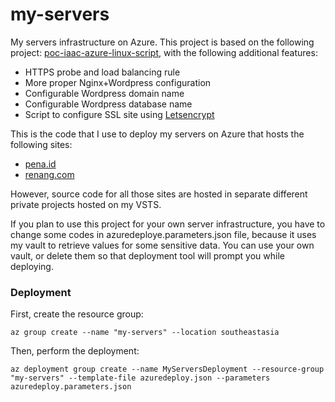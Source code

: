# my-servers
My servers infrastructure on Azure. This project is based on the following project: [poc-iaac-azure-linux-script](https://github.com/icgid/poc-iaac-azure-linux-script), with the following additional features:
* HTTPS probe and load balancing rule
* More proper Nginx+Wordpress configuration
* Configurable Wordpress domain name
* Configurable Wordpress database name
* Script to configure SSL site using [Letsencrypt](https://letsencrypt.org/)

This is the code that I use to deploy my servers on Azure that hosts the following sites:
* [pena.id](https://pena.id)
* [renang.com](https://renang.com)

However, source code for all those sites are hosted in separate different private projects hosted on my VSTS.

If you plan to use this project for your own server infrastructure, you have to change some codes in azuredeploye.parameters.json file, because it uses my vault to retrieve values for some sensitive data. You can use your own vault, or delete them so that deployment tool will prompt you while deploying.

### Deployment
First, create the resource group:

```
az group create --name "my-servers" --location southeastasia
```
Then, perform the deployment:
```
az deployment group create --name MyServersDeployment --resource-group "my-servers" --template-file azuredeploy.json --parameters azuredeploy.parameters.json
```
